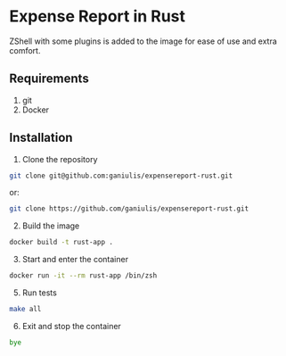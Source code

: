 # Expense Report in Rust

ZShell with some plugins is added to the image for ease of use and extra comfort.

## Requirements

1. git
2. Docker

## Installation

1. Clone the repository

```sh
git clone git@github.com:ganiulis/expensereport-rust.git
```

or:

```sh
git clone https://github.com/ganiulis/expensereport-rust.git
```

2. Build the image

```sh
docker build -t rust-app .
```

3. Start and enter the container

```sh
docker run -it --rm rust-app /bin/zsh
```

5. Run tests

```zsh
make all
```

6. Exit and stop the container

```zsh
bye
```
